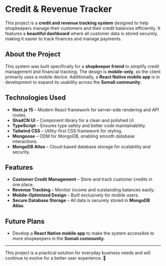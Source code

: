 # Credit & Revenue Tracker

This project is a **credit and revenue tracking system** designed to help shopkeepers manage their customers and their credit balances efficiently. It features a **beautiful dashboard** where all customer data is stored securely, making it easier to track finances and manage payments.  

## About the Project  

This system was built specifically for a **shopkeeper friend** to simplify credit management and financial tracking. The design is **mobile-only**, as the client primarily uses a mobile device. Additionally, a **React Native mobile app** is in development to expand its usability across the **Somali community**.  

## Technologies Used  

- **Next.js 15** – Modern React framework for server-side rendering and API routes.  
- **ShadCN UI** – Component library for a clean and polished UI.  
- **TypeScript** – Ensures type safety and better code maintainability.  
- **Tailwind CSS** – Utility-first CSS framework for styling.  
- **Mongoose** – ODM for MongoDB, enabling smooth database interactions.  
- **MongoDB Atlas** – Cloud-based database storage for scalability and security.  

## Features  

- **Customer Credit Management** – Store and track customer credits in one place.  
- **Revenue Tracking** – Monitor income and outstanding balances easily.  
- **Mobile-Optimized Design** – Built exclusively for mobile users.  
- **Secure Database Storage** – All data is securely stored in **MongoDB Atlas**.  

## Future Plans  

- Develop a **React Native mobile app** to make the system accessible to more shopkeepers in the **Somali community**.  

---

This project is a practical solution for everyday business needs and will continue to evolve for a better user experience. 🚀  
